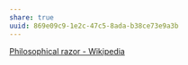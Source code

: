```yaml
---
share: true
uuid: 869e09c9-1e2c-47c5-8ada-b38ce73e9a3b
---
```

[Philosophical razor - Wikipedia](https://en.wikipedia.org/wiki/Philosophical_razor)